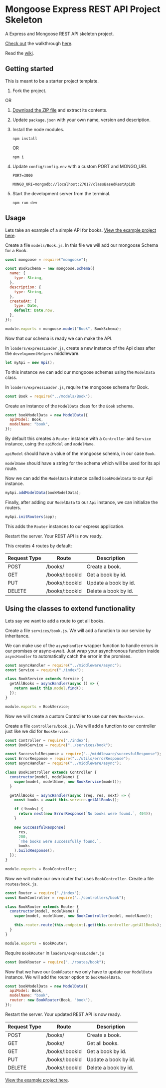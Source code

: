 # Mongoose Express REST API Project Skeleton

A Express and Mongoose REST API skeleton project.

[Check out](https://deej4y.github.io/class-based-rest-api/) the walkthrough [here](https://deej4y.github.io/class-based-rest-api/).

Read the [wiki](https://github.com/DEEJ4Y/class-based-rest-api/wiki).

## Getting started

This is meant to be a starter project template.

1. Fork the project.

OR

1. [Download the ZIP file](https://github.com/DEEJ4Y/class-based-rest-api/archive/refs/heads/master.zip) and extract its contents.
2. Update `package.json` with your own name, version and description.
3. Install the node modules.

   ```shell
   npm install
   ```

   OR

   ```shell
   npm i
   ```

4. Update `config/config.env` with a custom PORT and MONGO_URI.

   ```env
   PORT=3000

   MONGO_URI=mongodb://localhost:27017/classBasedRestApiDb
   ```

5. Start the development server from the terminal.

   ```shell
   npm run dev
   ```

## Usage

Lets take an example of a simple API for books. [View the example project here](https://github.com/DEEJ4Y/class-based-rest-api-example).

Create a file `models/Book.js`. In this file we will add our mongoose Schema for a Book.

```js
const mongoose = require("mongoose");

const BookSchema = new mongoose.Schema({
  name: {
    type: String,
  },
  description: {
    type: String,
  },
  createdAt: {
    type: Date,
    default: Date.now,
  },
});

module.exports = mongoose.model("Book", BookSchema);
```

Now that our schema is ready we can make the API.

In `loaders/expressLoader.js`, create a new instance of the Api class after the `developmentHelpers` middleware.

```js
let myApi = new Api();
```

To this instance we can add our mongoose schemas using the `ModelData` class.

In `loaders/expressLoader.js`, require the mongoose schema for Book.

```js
const Book = require("../models/Book");
```

Create an instance of the `ModelData` class for the `Book` schema.

```js
const bookModelData = new ModelData({
  apiModel: Book,
  modelName: "book",
});
```

By default this creates a `Router` instance with a `Controller` and `Service` instance, using the `apiModel` and `modelName`.

`apiModel` should have a value of the mongoose schema, in our case `Book`.

`modelName` should have a string for the schema which will be used for its api route.

Now we can add the `ModelData` instance called `bookModelData` to our Api instance.

```js
myApi.addModelData(bookModelData);
```

Finally, after adding our `ModelData` to our `Api` instance, we can initialize the routers.

```js
myApi.initRouters(app);
```

This adds the `Router` instances to our express application.

Restart the server. Your REST API is now ready.

This creates 4 routes by default:

| Request Type | Route          | Description          |
| ------------ | -------------- | -------------------- |
| POST         | /books/        | Create a book.       |
| GET          | /books/:bookId | Get a book by id.    |
| PUT          | /books/:bookId | Update a book by id. |
| DELETE       | /books/:bookId | Delete a book by id. |

## Using the classes to extend functionality

Lets say we want to add a route to get all books.

Create a file `services/book.js`. We will add a function to our service by inheritance.

We can make use of the `asyncHandler` wrapper function to handle errors in our promises or async-await. Just wrap your asynchronous function inside `asyncHandler` to automatically catch the error in the promises.

```js
const asyncHandler = require("../middleware/async");
const Service = require("./index");

class BookService extends Service {
  getAllBooks = asyncHandler(async () => {
    return await this.model.find();
  });
}

module.exports = BookService;
```

Now we will create a custom Controller to use our new `BookService`.

Create a file `controllers/book.js`. We will add a function to our controller just like we did for `BookService`.

```js
const Controller = require("./index");
const BookService = require("../services/book");

const SuccessfulResponse = require("../middleware/succesfulResponse");
const ErrorResponse = require("../utils/errorResponse");
const asyncHandler = require("../middleware/async");

class BookController extends Controller {
  constructor(model, modelName) {
    super(model, modelName, new BookService(model));
  }

  getAllBooks = asyncHandler(async (req, res, next) => {
    const books = await this.service.getAllBooks();

    if (!books) {
      return next(new ErrorResponse(`No books were found.`, 404));
    }

    new SuccessfulResponse(
      res,
      200,
      `The books were successfully found.`,
      books
    ).buildResponse();
  });
}

module.exports = BookController;
```

Now we will make our own router that uses `BookController`. Create a file `routes/book.js`.

```js
const Router = require("./index");
const BookController = require("../controllers/book");

class BookRouter extends Router {
  constructor(model, modelName) {
    super(model, modelName, new BookController(model, modelName));

    this.router.route(this.endpoint).get(this.controller.getAllBooks);
  }
}

module.exports = BookRouter;
```

Require `BookRouter` in `loaders/expressLoader.js`

```js
const BookRouter = require("../routes/book");
```

Now that we have our `BookRouter` we only have to update our `ModelData` instance. We will add the router option to `bookModelData`.

```js
const bookModelData = new ModelData({
  apiModel: Book,
  modelName: "book",
  router: new BookRouter(Book, "book"),
});
```

Restart the server. Your updated REST API is now ready.

| Request Type | Route          | Description          |
| ------------ | -------------- | -------------------- |
| POST         | /books/        | Create a book.       |
| GET          | /books/        | Get all books.       |
| GET          | /books/:bookId | Get a book by id.    |
| PUT          | /books/:bookId | Update a book by id. |
| DELETE       | /books/:bookId | Delete a book by id. |

[View the example project here](https://github.com/DEEJ4Y/class-based-rest-api-example).
